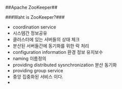 ##Apache ZooKeeper##

###Waht is ZooKeeper?###
- coordination service
- 시스템간 정보공유
- 클러스터에 있는 서버들의 상태 체크
- 분산된 서버들간에 동기화를 위한 락 처리
- configuration information 환경 정보 유지보수
- naming 이름정의
- providing distributed sysnchronization 분산 동기화
- providing group service 
- 중앙 집중화된 서비스 이다.
- 